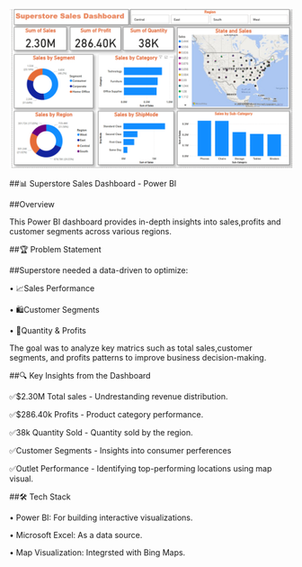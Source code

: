 ![image alt](https://github.com/MuraliCodes/-Data-Visualization-and-Storytelling/blob/344c11bd6450477f075f5e06cbac702c315a39e4/Superstore%20Sales%20Dashboard.png)

##📊 Superstore Sales Dashboard - Power BI

##Overview

This Power BI dashboard provides in-depth insights into sales,profits and customer segments across various regions.

##🏆 Problem Statement

##Superstore needed a data-driven to optimize:

•	📈Sales Performance

•	🛍Customer Segments

•	🏬Quantity & Profits

The goal was to analyze key matrics such as total sales,customer segments, and profits patterns to improve business decision-making.

##🔍 Key Insights from the Dashboard

✅$2.30M Total sales - Undrestanding revenue distribution.

✅$286.40k Profits - Product category performance.

✅38k Quantity Sold - Quantity sold by the region.

✅Customer Segments - Insights into consumer perferences

✅Outlet Performance - Identifying top-performing locations using map visual.

##🛠 Tech Stack

•	Power BI: For building interactive visualizations.

•	Microsoft Excel: As a data source.

•	Map Visualization: Integrsted with Bing Maps.
